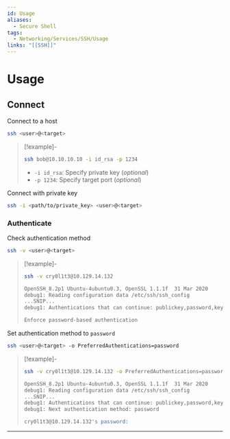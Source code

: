 ```yaml
---
id: Usage
aliases:
  - Secure Shell
tags:
  - Networking/Services/SSH/Usage
links: "[[SSH]]"
---
```


# Usage

<!-- Connect {{{-->
## Connect

Connect to a host

```sh
ssh <user>@<target>
```

<!-- Example {{{-->
> [!example]-
>
> ```sh
> ssh bob@10.10.10.10 -i id_rsa -p 1234
> ```
>
> - `-i id_rsa`: Specify private key (*optional*)
> - `-p 1234`: Specify target port (*optional*)
<!-- }}} -->

Connect with private key

```sh
ssh -i <path/to/private_key> <user>@<target>
```

<!-- Authenticate {{{-->
### Authenticate

Check authentication method

```sh
ssh -v <user>@<target>
```

> [!example]-
>
> ```sh
> ssh -v cry0l1t3@10.129.14.132
> ```
> ```sh
> OpenSSH_8.2p1 Ubuntu-4ubuntu0.3, OpenSSL 1.1.1f  31 Mar 2020
> debug1: Reading configuration data /etc/ssh/ssh_config 
> ...SNIP...
> debug1: Authentications that can continue: publickey,password,keyboard-interactive
>
> Enforce password-based authentication
> ```

Set authentication method to `password`

```sh
ssh <user>@<target> -o PreferredAuthentications=password
```

> [!example]-
>
> ```sh
> ssh -v cry0l1t3@10.129.14.132 -o PreferredAuthentications=password
> ```
> ```sh
> OpenSSH_8.2p1 Ubuntu-4ubuntu0.3, OpenSSL 1.1.1f  31 Mar 2020
> debug1: Reading configuration data /etc/ssh/ssh_config
> ...SNIP...
> debug1: Authentications that can continue: publickey,password,keyboard-interactive
> debug1: Next authentication method: password
>
> cry0l1t3@10.129.14.132's password:
> ```

<!-- }}} -->

___

<!-- }}} -->
